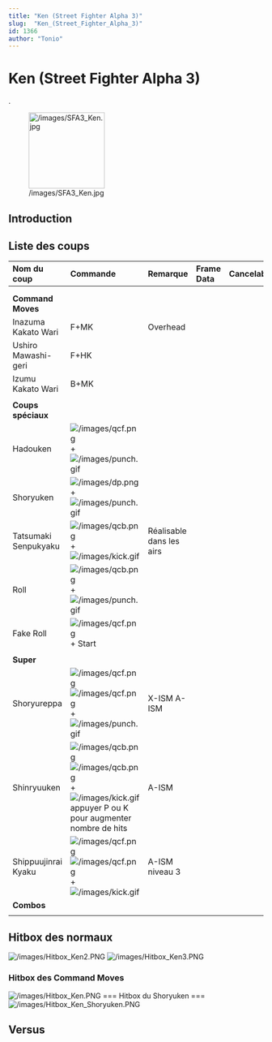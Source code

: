 ```yaml
---
title: "Ken (Street Fighter Alpha 3)"
slug:  "Ken_(Street_Fighter_Alpha_3)"
id: 1366
author: "Tonio"
---
```


# Ken (Street Fighter Alpha 3)

.

<figure>
<img src="/images/SFA3_Ken.jpg" title="/images/SFA3_Ken.jpg" width="150"
alt="/images/SFA3_Ken.jpg" />
<figcaption aria-hidden="true">/images/SFA3_Ken.jpg</figcaption>
</figure>

## Introduction

## Liste des coups

| Nom du coup          | Commande                                                                                                                                                            | Remarque                 | Frame Data | Cancelable | Dommages |
|:---------------------|:--------------------------------------------------------------------------------------------------------------------------------------------------------------------|:-------------------------|:-----------|:-----------|:---------|
|                      |                                                                                                                                                                     |                          |            |            |          |
|                      |                                                                                                                                                                     |                          |            |            |          |
| **Command Moves**    |                                                                                                                                                                     |                          |            |            |          |
| Inazuma Kakato Wari  | F+MK                                                                                                                                                                | Overhead                 |            |            |          |
| Ushiro Mawashi-geri  | F+HK                                                                                                                                                                |                          |            |            |          |
| Izumu Kakato Wari    | B+MK                                                                                                                                                                |                          |            |            |          |
|                      |                                                                                                                                                                     |                          |            |            |          |
| **Coups spéciaux**   |                                                                                                                                                                     |                          |            |            |          |
| Hadouken             | ![](/images/qcf.png "/images/qcf.png") + ![](/images/punch.gif "/images/punch.gif")                                                                                 |                          |            |            |          |
| Shoryuken            | ![](/images/dp.png "/images/dp.png") + ![](/images/punch.gif "/images/punch.gif")                                                                                   |                          |            |            |          |
| Tatsumaki Senpukyaku | ![](/images/qcb.png "/images/qcb.png") +![](/images/kick.gif "/images/kick.gif")                                                                                    | Réalisable dans les airs |            |            |          |
| Roll                 | ![](/images/qcb.png "/images/qcb.png") + ![](/images/punch.gif "/images/punch.gif")                                                                                 |                          |            |            |          |
| Fake Roll            | ![](/images/qcf.png "/images/qcf.png") + Start                                                                                                                      |                          |            |            |          |
|                      |                                                                                                                                                                     |                          |            |            |          |
| **Super**            |                                                                                                                                                                     |                          |            |            |          |
| Shoryureppa          | ![](/images/qcf.png "/images/qcf.png")![](/images/qcf.png "/images/qcf.png") + ![](/images/punch.gif "/images/punch.gif")                                           | X-ISM A-ISM              |            |            |          |
| Shinryuuken          | ![](/images/qcb.png "/images/qcb.png")![](/images/qcb.png "/images/qcb.png") + ![](/images/kick.gif "/images/kick.gif")appuyer P ou K pour augmenter nombre de hits | A-ISM                    |            |            |          |
| Shippuujinrai Kyaku  | ![](/images/qcf.png "/images/qcf.png")![](/images/qcf.png "/images/qcf.png") + ![](/images/kick.gif "/images/kick.gif")                                             | A-ISM niveau 3           |            |            |          |
| **Combos**           |                                                                                                                                                                     |                          |            |            |          |
|                      |                                                                                                                                                                     |                          |            |            |          |

## Hitbox des normaux

![](/images/Hitbox_Ken2.PNG "/images/Hitbox_Ken2.PNG")
![](/images/Hitbox_Ken3.PNG‎ "/images/Hitbox_Ken3.PNG‎")

### Hitbox des Command Moves

![](/images/Hitbox_Ken.PNG "/images/Hitbox_Ken.PNG") === Hitbox du
Shoryuken ===
![](/images/Hitbox_Ken_Shoryuken.PNG "/images/Hitbox_Ken_Shoryuken.PNG")

## Versus
